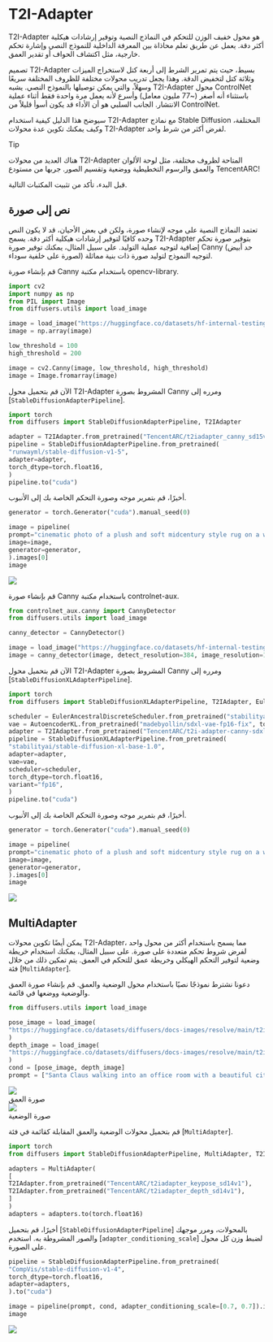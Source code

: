 # T2I-Adapter  

T2I-Adapter هو محول خفيف الوزن للتحكم في النماذج النصية وتوفير إرشادات هيكلية أكثر دقة. يعمل عن طريق تعلم محاذاة بين المعرفة الداخلية للنموذج النصي وإشارة تحكم خارجية، مثل اكتشاف الحواف أو تقدير العمق.

تصميم T2I-Adapter بسيط، حيث يتم تمرير الشرط إلى أربعة كتل لاستخراج الميزات وثلاثة كتل لتخفيض الدقة. وهذا يجعل تدريب محولات مختلفة للظروف المختلفة سريعًا وسهلاً، والتي يمكن توصيلها بالنموذج النصي. يشبه T2I-Adapter محول ControlNet باستثناء أنه أصغر (~77 مليون معامل) وأسرع لأنه يعمل مرة واحدة فقط أثناء عملية الانتشار. الجانب السلبي هو أن الأداء قد يكون أسوأ قليلاً من ControlNet.

سيوضح هذا الدليل كيفية استخدام T2I-Adapter مع نماذج Stable Diffusion المختلفة، وكيف يمكنك تكوين عدة محولات T2I-Adapter لفرض أكثر من شرط واحد.

> [!TIP]
> هناك العديد من محولات T2I-Adapter المتاحة لظروف مختلفة، مثل لوحة الألوان والعمق والرسوم التخطيطية ووضعية وتقسيم الصور. جربها من مستودع TencentARC!

قبل البدء، تأكد من تثبيت المكتبات التالية.

## نص إلى صورة

تعتمد النماذج النصية على موجه لإنشاء صورة، ولكن في بعض الأحيان، قد لا يكون النص وحده كافيًا لتوفير إرشادات هيكلية أكثر دقة. يسمح T2I-Adapter بتوفير صورة تحكم إضافية لتوجيه عملية التوليد. على سبيل المثال، يمكنك توفير صورة Canny (حد أبيض لصورة على خلفية سوداء) لتوجيه النموذج لتوليد صورة ذات بنية مماثلة.

<hfoptions id="stablediffusion">

<hfoption id="Stable Diffusion 1.5">

قم بإنشاء صورة Canny باستخدام مكتبة opencv-library.

```py
import cv2
import numpy as np
from PIL import Image
from diffusers.utils import load_image

image = load_image("https://huggingface.co/datasets/hf-internal-testing/diffusers-images/resolve/main/sd_controlnet/hf-logo.png")
image = np.array(image)

low_threshold = 100
high_threshold = 200

image = cv2.Canny(image, low_threshold, high_threshold)
image = Image.fromarray(image)
```

الآن قم بتحميل محول T2I-Adapter المشروط بصورة Canny ومرره إلى [`StableDiffusionAdapterPipeline`].

```py
import torch
from diffusers import StableDiffusionAdapterPipeline, T2IAdapter

adapter = T2IAdapter.from_pretrained("TencentARC/t2iadapter_canny_sd15v2", torch_dtype=torch.float16)
pipeline = StableDiffusionAdapterPipeline.from_pretrained(
"runwayml/stable-diffusion-v1-5",
adapter=adapter,
torch_dtype=torch.float16,
)
pipeline.to("cuda")
```

أخيرًا، قم بتمرير موجه وصورة التحكم الخاصة بك إلى الأنبوب.

```py
generator = torch.Generator("cuda").manual_seed(0)

image = pipeline(
prompt="cinematic photo of a plush and soft midcentury style rug on a wooden floor, 35mm photograph, film, professional, 4k, highly detailed",
image=image,
generator=generator,
).images[0]
image
```

<div class="flex justify-center">
<img class="rounded-xl" src="https://huggingface.co/datasets/huggingface/documentation-images/resolve/main/diffusers/t2i-sd1.5.png"/>
</div>

</hfoption>

<hfoption id="Stable Diffusion XL">

قم بإنشاء صورة Canny باستخدام مكتبة controlnet-aux.

```py
from controlnet_aux.canny import CannyDetector
from diffusers.utils import load_image

canny_detector = CannyDetector()

image = load_image("https://huggingface.co/datasets/hf-internal-testing/diffusers-images/resolve/main/sd_controlnet/hf-logo.png")
image = canny_detector(image, detect_resolution=384, image_resolution=1024)
```

الآن قم بتحميل محول T2I-Adapter المشروط بصورة Canny ومرره إلى [`StableDiffusionXLAdapterPipeline`].

```py
import torch
from diffusers import StableDiffusionXLAdapterPipeline, T2IAdapter, EulerAncestralDiscreteScheduler, AutoencoderKL

scheduler = EulerAncestralDiscreteScheduler.from_pretrained("stabilityai/stable-diffusion-xl-base-1.0", subfolder="scheduler")
vae = AutoencoderKL.from_pretrained("madebyollin/sdxl-vae-fp16-fix", torch_dtype=torch.float16)
adapter = T2IAdapter.from_pretrained("TencentARC/t2i-adapter-canny-sdxl-1.0", torch_dtype=torch.float16)
pipeline = StableDiffusionXLAdapterPipeline.from_pretrained(
"stabilityai/stable-diffusion-xl-base-1.0",
adapter=adapter,
vae=vae,
scheduler=scheduler,
torch_dtype=torch.float16,
variant="fp16",
)
pipeline.to("cuda")
```

أخيرًا، قم بتمرير موجه وصورة التحكم الخاصة بك إلى الأنبوب.

```py
generator = torch.Generator("cuda").manual_seed(0)

image = pipeline(
prompt="cinematic photo of a plush and soft midcentury style rug on a wooden floor, 35mm photograph, film, professional, 4k, highly detailed",
image=image,
generator=generator,
).images[0]
image
```

<div class="flex justify-center">
<img class="rounded-xl" src="https://huggingface.co/datasets/huggingface/documentation-images/resolve/main/diffusers/t2i-sdxl.png"/>
</div>

</hfoption>

</hfoptions>

## MultiAdapter

يمكن أيضًا تكوين محولات T2I-Adapter، مما يسمح باستخدام أكثر من محول واحد لفرض شروط تحكم متعددة على صورة. على سبيل المثال، يمكنك استخدام خريطة وضعية لتوفير التحكم الهيكلي وخريطة عمق للتحكم في العمق. يتم تمكين ذلك من خلال فئة [`MultiAdapter`].

دعونا نشترط نموذجًا نصيًا باستخدام محول الوضعية والعمق. قم بإنشاء صورة العمق والوضعية ووضعها في قائمة.

```py
from diffusers.utils import load_image

pose_image = load_image(
"https://huggingface.co/datasets/diffusers/docs-images/resolve/main/t2i-adapter/keypose_sample_input.png"
)
depth_image = load_image(
"https://huggingface.co/datasets/diffusers/docs-images/resolve/main/t2i-adapter/depth_sample_input.png"
)
cond = [pose_image, depth_image]
prompt = ["Santa Claus walking into an office room with a beautiful city view"]
```

<div class="flex gap-4">
<div>
<img class="rounded-xl" src="https://huggingface.co/datasets/diffusers/docs-images/resolve/main/t2i-adapter/depth_sample_input.png"/>
<figcaption class="mt-2 text-center text-sm text-gray-500">صورة العمق</figcaption>
</div>
<div>
<img class="rounded-xl" src="https://huggingface.co/datasets/diffusers/docs-images/resolve/main/t2i-adapter/keypose_sample_input.png"/>
<figcaption class="mt-2 text-center text-sm text-gray-500">صورة الوضعية</figcaption>
</div>
</div>

قم بتحميل محولات الوضعية والعمق المقابلة كقائمة في فئة [`MultiAdapter`].

```py
import torch
from diffusers import StableDiffusionAdapterPipeline, MultiAdapter, T2IAdapter

adapters = MultiAdapter(
[
T2IAdapter.from_pretrained("TencentARC/t2iadapter_keypose_sd14v1"),
T2IAdapter.from_pretrained("TencentARC/t2iadapter_depth_sd14v1"),
]
)
adapters = adapters.to(torch.float16)
```

أخيرًا، قم بتحميل [`StableDiffusionAdapterPipeline`] بالمحولات، ومرر موجهك والصور المشروطة به. استخدم [`adapter_conditioning_scale`] لضبط وزن كل محول على الصورة.

```py
pipeline = StableDiffusionAdapterPipeline.from_pretrained(
"CompVis/stable-diffusion-v1-4",
torch_dtype=torch.float16,
adapter=adapters,
).to("cuda")

image = pipeline(prompt, cond, adapter_conditioning_scale=[0.7, 0.7]).images[0]
image
```

<div class="flex justify-center">
<img class="rounded-xl" src="https://huggingface.co/datasets/huggingface/documentation-images/resolve/main/diffusers/t2i-multi.png"/>
</div>